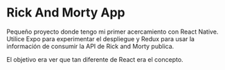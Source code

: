 # Rick And Morty App

Pequeño proyecto donde tengo mi primer acercamiento con React Native. Utilice Expo para experimentar el despliegue y Redux para usar la información de consumir la API de Rick and Morty publica.

El objetivo era ver que tan diferente de React era el concepto. 
